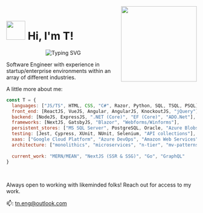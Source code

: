 <img align="right" src="https://media.giphy.com/media/XwBzLXzYq7ljHBXkHk/giphy.gif" width="200">
<div align="left">
<h1><img src="https://media.giphy.com/media/yYOhkHy4eO6jhlfcBM/giphy.gif" width="50"> Hi, I'm T!</h1>

<p align="center">
   <img src="https://readme-typing-svg.demolab.com?font=Fira+Code&pause=1000&color=80503C&width=435&lines=7%2B+years+of+tech+experience.;Cross-functional+full-stack+dev.;Learning+with+intentional+abandon." alt="Typing SVG" />
</p>


<p>Software Engineer with experience in startup/enterprise environments within an array of different industries. </p>

<p>A little more about me:  </p>
</div>

```javascript
const T = {
  languages: ["JS/TS", HTML, CSS, "C#", Razor, Python, SQL, TSQL, PSQL],
  front_end: [ReactJS, VueJS, Angular, AngularJS, KnockoutJS, "jQuery"],
  backend: [NodeJS, ExpressJS, ".NET (Core)", "EF (Core)", "ADO.Net"],
  frameworks: [NextJS, GatsbyJS, "Blazor", "Webforms/Winforms"],
  persistent_stores: ["MS SQL Server", PostgreSQL, Oracle, "Azure Blobs", "AWS S3"],
  testing: [Jest, Cypress, XUnit, NUnit, Selenium, "API collections"],
  xaas: ["Google Cloud Platform", "Azure DevOps", "Amazon Web Services", "Terraform", "Docker/K8s", "more.."],
  architecture: ["monolithics", "microservices", "n-tier", "mv-patterns", "more.."],
  
  current_work: "MERN/MEAN", "NextJS (SSR & SSG)", "Go", "GraphQL"
}
```

<br/>


<p>Always open to working with likeminded folks! Reach out for access to my work.</p>

📫: <a href="mailto:tn.eng@outlook.com">tn.eng@outlook.com</a>

